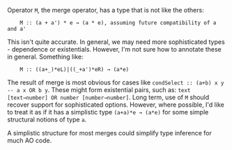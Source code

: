 
Operator `M`, the merge operator, has a type that is not like the others:

        M :: (a + a') * e → (a * e), assuming future compatibility of a and a'

This isn't quite accurate. In general, we may need more sophisticated types - dependence or existentials. However, I'm not sure how to annotate these in general. Something like: 

        M :: ((a+_)*eL)|((_+a')*eR) → (a*e)

The result of merge is most obvious for cases like `condSelect :: (a+b) x y -- a x OR b y`. These might form existential pairs, such as: `text [text→number] OR number [number→number]`. Long term, use of `M` should recover support for sophisticated options. However, where possible, I'd like to treat it as if it has a simplistic type `(a+a)*e → (a*e)` for some simple structural notions of type `a`.

A simplistic structure for most merges could simplify type inference for much AO code. 
